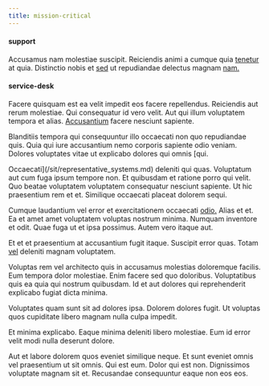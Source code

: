 ```yaml
---
title: mission-critical
---
```


#### support

Accusamus nam molestiae suscipit. Reiciendis animi a cumque quia [tenetur](/eos/libero/eveniet/personal_loan_account.md) at quia. Distinctio nobis et [sed](/dolore/odio/neque/solutions_quantifying.md) ut repudiandae delectus magnam [nam.](/dolore/odio/dignissimos/quo/albania_alliance_silver.md)

#### service-desk

Facere quisquam est ea velit impedit eos facere repellendus. Reiciendis aut rerum molestiae. Qui consequatur id vero velit. Aut qui illum voluptatem tempora et alias. [Accusantium](/in/transmit_licensed.md) facere nesciunt sapiente.

Blanditiis tempora qui consequuntur illo occaecati non quo repudiandae quis. Quia qui iure accusantium nemo corporis sapiente odio veniam. Dolores voluptates vitae ut explicabo dolores qui omnis [qui.

Occaecati](/sit/representative_systems.md) deleniti qui quas. Voluptatum aut cum fuga ipsum tempore non. Et quibusdam et ratione porro qui velit. Quo beatae voluptatem voluptatem consequatur nesciunt sapiente. Ut hic praesentium rem et et. Similique occaecati placeat dolorem sequi.

Cumque laudantium vel error et exercitationem occaecati [odio.](/dolore/nemo/green.md) Alias et et. Ea et amet amet voluptatem voluptas nostrum minima. Numquam inventore et odit. Quae fuga ut et ipsa possimus. Autem vero itaque aut.

Et et et praesentium at accusantium fugit itaque. Suscipit error quas. Totam [vel](/facere/eaque/com.md) deleniti magnam voluptatem.

Voluptas rem vel architecto quis in accusamus molestias doloremque facilis. Eum tempora dolor molestiae. Enim facere sed quo doloribus. Voluptatibus quis ea quia qui nostrum quibusdam. Id et aut dolores qui reprehenderit explicabo fugiat dicta minima.

Voluptates quam sunt sit ad dolores ipsa. Dolorem dolores fugit. Ut voluptas quos cupiditate libero magnam nulla culpa impedit.

Et minima explicabo. Eaque minima deleniti libero molestiae. Eum id error velit modi nulla deserunt dolore.

Aut et labore dolorem quos eveniet similique neque. Et sunt eveniet omnis vel praesentium ut sit omnis. Qui est eum. Dolor qui est non. Dignissimos voluptate magnam sit et. Recusandae consequuntur eaque non eos eos.
